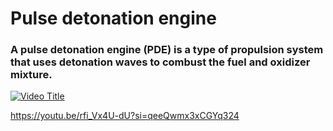# Pulse detonation engine
### A pulse detonation engine (PDE) is a type of propulsion system that uses detonation waves to combust the fuel and oxidizer mixture.  
[![Video Title](https://img.youtube.com/vi/rfi_Vx4U-dU/0.jpg)](https://www.youtube.com/watch?v=rfi_Vx4U-dU)

https://youtu.be/rfi_Vx4U-dU?si=qeeQwmx3xCGYq324
